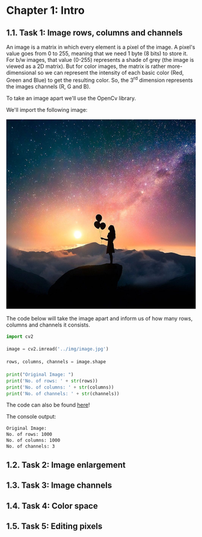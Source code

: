 # Chapter 1: Intro

## 1.1. Task 1: Image rows, columns and channels
An image is a matrix in which every element is a pixel of the image. A pixel's value goes from 0 to 255, meaning that we need 1 byte (8 bits) to store it. For b/w images, that value (0-255) represents a shade of grey (the image is viewed as a 2D matrix). But for color images, the matrix is rather more-dimensional so we can represent the intensity of each basic color (Red, Green and Blue) to get the resulting color. So, the 3<sup>rd</sup> dimension represents the images channels (R, G and B).

To take an image apart we'll use the OpenCv library.

We'll import the following image:
<br/><br/>
<img src="img/image.jpg" />

The code below will take the image apart and inform us of how many rows, columns and channels it consists.
```python
import cv2

image = cv2.imread('../img/image.jpg')

rows, columns, channels = image.shape

print("Original Image: ")
print('No. of rows: ' + str(rows))
print('No. of columns: ' + str(columns))
print('No. of channels: ' + str(channels))
```
The code can also be found [here](code/code_01.py)!

The console output:
```console
Original Image:
No. of rows: 1000
No. of columns: 1000
No. of channels: 3
```

## 1.2. Task 2: Image enlargement

## 1.3. Task 3: Image channels

## 1.4. Task 4: Color space

## 1.5. Task 5: Editing pixels
